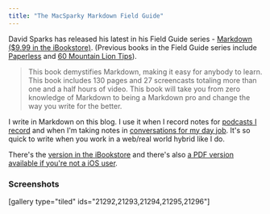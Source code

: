 ```yaml
---
title: "The MacSparky Markdown Field Guide"
---
```

<p>David Sparks has released his latest in his Field Guide series - <a href="http://target.georiot.com/Proxy.ashx?tsid=528&GR_URL=https%253A%252F%252Fitunes.apple.com%252Fus%252Fbook%252Fmarkdown%252Fid622433972%253Fmt%253D11%2526uo%253D4%2526partnerId%253D30" target="itunes_store">Markdown ($9.99 in the iBookstore)</a>. (Previous books in the Field Guide series include <a href="http://target.georiot.com/Proxy.ashx?tsid=528&GR_URL=https%253A%252F%252Fitunes.apple.com%252Fus%252Fbook%252Fpaperless%252Fid520393162%253Fmt%253D11%2526uo%253D4%2526partnerId%253D30" target="itunes_store">Paperless</a> and <a href="http://target.georiot.com/Proxy.ashx?tsid=528&GR_URL=https%253A%252F%252Fitunes.apple.com%252Fus%252Fbook%252F60-mountain-lion-tips%252Fid565956630%253Fmt%253D11%2526uo%253D4%2526partnerId%253D30" target="itunes_store">60 Mountain Lion Tips</a>).</p>
<blockquote><p>
  This book demystifies Markdown, making it easy for anybody to learn. This book includes 130 pages and 27 screencasts totaling more than one and a half hours of video. This book will take you from zero knowledge of Markdown to being a Markdown pro and change the way you write for the better.
</p></blockquote>
<p>I write in Markdown on this blog. I use it when I record notes for <a href="http://ssktn.com">podcasts I record</a> and when I'm taking notes in <a href="http://lemonproductions.ca">conversations for my day job</a>. It's so quick to write when you work in a web/real world hybrid like I do.</p>
<p>There's the <a href="http://target.georiot.com/Proxy.ashx?tsid=528&GR_URL=https%253A%252F%252Fitunes.apple.com%252Fus%252Fbook%252Fmarkdown%252Fid622433972%253Fmt%253D11%2526uo%253D4%2526partnerId%253D30" target="itunes_store">version in the iBookstore</a> and there's also <a href="http://macsparky.fetchapp.com/sell/liexohbo">a PDF version available if you're not a iOS user</a>.</p>
<h3>Screenshots</h3>
<p>[gallery type="tiled" ids="21292,21293,21294,21295,21296"]</p>
<p><a href="http://target.georiot.com/Proxy.ashx?tsid=528&GR_URL=https%253A%252F%252Fitunes.apple.com%252Fus%252Fbook%252Fmarkdown%252Fid622433972%253Fmt%253D11%2526uo%253D4%2526partnerId%253D30" target="itunes_store"style="display:inline-block;overflow:hidden;background:url(http://linkmaker.itunes.apple.com/htmlResources/assets/images/web/linkmaker/badge_bookstore-lrg.png) no-repeat;width:146px;height:40px;@media only screen{background-image:url(http://linkmaker.itunes.apple.com/htmlResources/assets/images/web/linkmaker/badge_bookstore-lrg.svg);}"></a></p>
